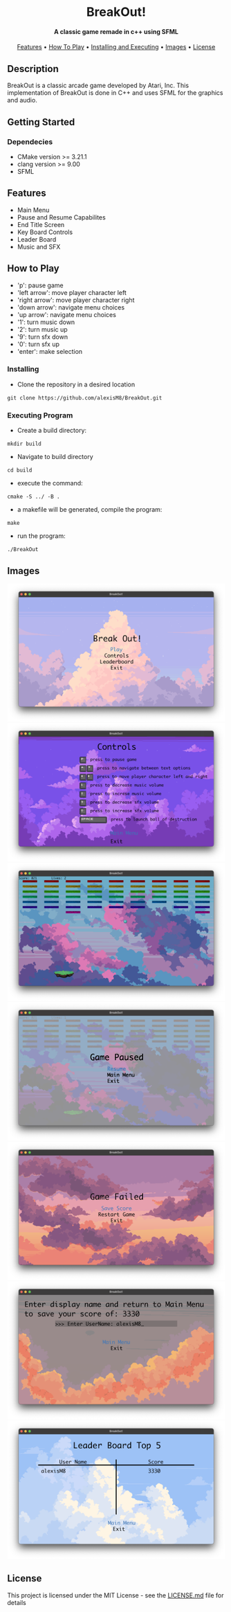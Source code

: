 <h1 align="center">
    BreakOut!
  <br>
</h1>

<h4 align="center"> 
A classic game remade in c++ using SFML
</h4>
<p align="center">
  <a href="#features">Features</a> •
  <a href="#how-to-play">How To Play</a> •
  <a href="#installing">Installing and Executing</a> •
  <a href="#images">Images</a> •
  <a href="#license">License</a>
</p>

## Description

BreakOut is a classic arcade game developed by Atari, Inc. This implementation of BreakOut is done in C++ and uses SFML for the graphics and audio. 

## Getting Started 

### Dependecies

* CMake version >= 3.21.1
* clang version >= 9.00
* SFML

## Features

 - Main Menu
 - Pause and Resume Capabilites
 - End Title Screen
 - Key Board Controls
 - Leader Board
 - Music and SFX

## How to Play

 - 'p': pause game
 - 'left arrow': move player character left 
 - 'right arrow': move player character right
 - 'down arrow': navigate menu choices 
 - 'up arrow': navigate menu choices 
 - '1': turn music down
 - '2': turn music up
 - '9': turn sfx down
 - '0': turn sfx up
 - 'enter': make selection

### Installing

* Clone the repository in a desired location
```
git clone https://github.com/alexisM8/BreakOut.git
```

### Executing Program

* Create a build directory: 
```
mkdir build
```
* Navigate to build directory
```
cd build
```
* execute the command:
```
cmake -S ../ -B .
```
* a makefile will be generated, compile the program:
```
make
```
* run the program:
```
./BreakOut
```
## Images 
![Main Menu](https://github.com/alexisM8/BreakOut/blob/main/images/mainmenu.png)
![Controls](https://github.com/alexisM8/BreakOut/blob/main/images/controls.png)
![Game Play](https://github.com/alexisM8/BreakOut/blob/main/images/gameplay.png)
![Paused Game](https://github.com/alexisM8/BreakOut/blob/main/images/paused.png)
![Game Over](https://github.com/alexisM8/BreakOut/blob/main/images/gameover.png)
![Save Score](https://github.com/alexisM8/BreakOut/blob/main/images/savescore.png)
![Leader Board](https://github.com/alexisM8/BreakOut/blob/main/images/leaderboard.png)

## License
This project is licensed under the MIT License - see the [LICENSE.md](https://github.com/alexisM8/BreakOut/blob/main/LICENSE) file for details

